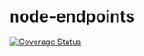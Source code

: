 # node-endpoints
[![Coverage Status](https://coveralls.io/repos/github/kirengaboris/node-endpoints/badge.svg?branch=main)](https://coveralls.io/github/kirengaboris/node-endpoints?branch=main)
